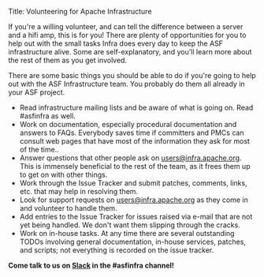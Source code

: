 Title: Volunteering for Apache Infrastructure


If you're a willing volunteer, and can tell the difference between a server and a hifi amp, this is for you! There are plenty of opportunities for you to help out with the small tasks Infra does every day to keep the ASF infrastructure alive. Some are self-explanatory, and you'll learn more about the rest of them as you get involved.

There are some basic things you should be able to do if you're going to help out with the ASF Infrastructure team. You probably do them all already in your ASF project.

  - Read infrastructure mailing lists and be aware of what is going on. Read #asfinfra as well.
  - Work on documentation, especially procedural documentation and answers to FAQs. Everybody saves time if committers and PMCs can consult web pages that have most of the information they ask for most of the time..
  - Answer questions that other people ask on users@infra.apache.org. This is immensely beneficial to the rest of the team, as it frees them up to get on with other things.
  - Work through the Issue Tracker and submit patches, comments, links, etc. that may help in resolving them.
  - Look for support requests on users@infra.apache.org as they come in and volunteer to handle them.
  - Add entries to the Issue Tracker for issues raised via e-mail that are not yet being handled. We don't want them slipping through the cracks.
  - Work on in-house tasks. At any time there are several outstanding TODOs involving general documentation, in-house services, patches, and scripts; not everything is recorded on the issue tracker.
  
**Come talk to us on [Slack](http://infra.chat) in the #asfinfra channel!**

